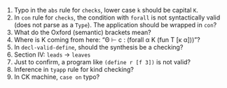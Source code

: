 1. Typo in the `abs` rule for `checks`, lower case `k` should be capital `K`.
2. In `con` rule for `checks`, the condition with `forall` is not syntactically valid (does not parse as a `Type`). The application should be wrapped in `con`?
3. What do the Oxford (semantic) brackets mean?
4. Where is K coming from here: “Θ ⊢ c : (forall α K (fun T [κ α]))”?
5. In `decl-valid-define`, should the synthesis be a checking?
6. Section IV: `leads` -> `leaves`
7. Just to confirm, a program like `(define r [f 3])` is not valid?
8. Inference in `tyapp` rule for kind checking?
9. In CK machine, `case on` typo?
